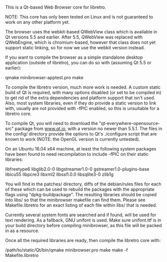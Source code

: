 This is a Qt-based Web Browser core for libretro.

NOTE: This core has only been tested on Linux and is not guaranteed to work on any other platform yet.

The browser uses the webkit-based QWebView class which is available in Qt versions 5.5 and earlier. After 5.5, QWebView was replaced with QWebEngine, which is chromium-based, however that class does not yet support static linking, so for now we use the webkit version instead.

If you want to compile the browser as a simple standalone desktop application (outside of libretro), you can do so with (assuming Qt 5.5 or earlier):

qmake minibrowser-apptest.pro
make

To compile the libretro version, much more work is needed. A custom static build of Qt is required, with many options disabled (or set to be compiled in) to get rid of the extra dependencies and platform support that isn't used. Also, most system libraries, even if they do provide a static version to link with, usually are not provided with -fPIC enabled, so this is unsuitable for a libretro core.

To compile Qt, you will need to download the "qt-everywhere-opensource-src" package from www.qt.io, with a version no newer than 5.5.1. The files in the config/ directory provide the options to Qt's ./configure script that are known to work (NOTE: the OpenGL version is currently untested).

On an Ubuntu 16.04 x64 machine, at least the following system packages have been found to need recompilation to include -fPIC on their static libraries:

libfreetype6
libglib2.0-0
libgstreamer1.0-0
gstreamer1.0-plugins-base
libicu55
libpcre3
libxml2
libssl1.0.0
libsqlite3-0
zlib1g

You will find in the patches/ directory, diffs of the debian/rules files for each of these which can be used to rebuild the packages with the appropriate flags using "dpkg-buildpackage". The resulting libraries should be copied into libs/ so that the minibrowser makefile can find them. Please see Makefile.libretro for an exact listing of each file within libs/ that is needed.

Currently several system fonts are searched and if found, will be used for text rendering. As a fallback, GNU unifont is used. Make sure unifont.ttf is in your build directory before compiling minibrowser, as this file will be packed in as a resource.

Once all the required libraries are ready, then compile the libretro core with:

/path/to/static/Qt/bin/qmake minibrowser.pro
make
make -f Makefile.libretro
